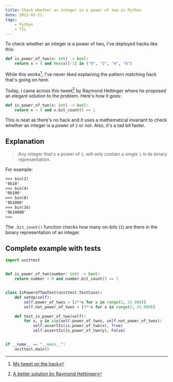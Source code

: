 ```yaml
---
title: Check whether an integer is a power of two in Python
date: 2022-01-21
tags:
    - Python
    - TIL
---
```


To check whether an integer is a power of two, I've deployed hacks like this:

```py
def is_power_of_two(x: int) -> bool:
    return x > 0 and hex(x)[-1] in ("0", "2", "4", "8")
```

While this works[^1], I've never liked explaining the pattern matching hack that's going on
here.

Today, I came across this tweet[^2] by Raymond Hettinger where he proposed an elegant
solution to the problem. Here's how it goes:

```py
def is_power_of_two(x: int) -> bool:
    return x > 0 and x.bit_count() == 1
```

This is neat as there's no hack and it uses a mathematical invariant to check whether an
integer is a power of `2` or not. Also, it's a tad bit faster.

## Explanation

> Any integer that's a power of `2`, will only contain a single `1` in its binary
> representation.

For example:

```txt
>>> bin(2)
'0b10'
>>> bin(4)
'0b100'
>>> bin(8)
'0b1000'
>>> bin(16)
'0b10000'
>>>
```

The `.bit_count()` function checks how many on-bits (`1`) are there in the binary
representation of an integer.

## Complete example with tests

```py
import unittest


def is_power_of_two(number: int) -> bool:
    return number > 0 and number.bit_count() == 1


class IsPowerofTwoTest(unittest.TestCase):
    def setUp(self):
        self.power_of_twos = [2**x for x in range(2, 25_000)]
        self.not_power_of_twos = [3**x for x in range(2, 25_000)]

    def test_is_power_of_two(self):
        for x, y in zip(self.power_of_twos, self.not_power_of_twos):
            self.assertIs(is_power_of_two(x), True)
            self.assertIs(is_power_of_two(y), False)


if __name__ == "__main__":
    unittest.main()
```

[^1]: [My tweet on the hack](https://twitter.com/rednafi/status/1484326191687696391/photo/1)

[^2]:
    [A better solution by Raymond Hettinger](https://twitter.com/raymondh/status/1483948152906522625)
